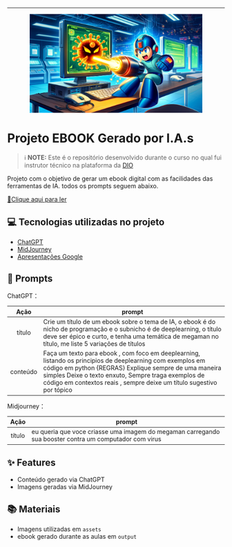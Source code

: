 -------


<p align="center">
<img 
    src="cover.png"
    width="400"  
/>
</p>

# Projeto EBOOK Gerado por I.A.s


 > ℹ️ **NOTE:** Este é o repositório desenvolvido durante o curso no qual fui instrutor técnico na plataforma da [DIO](https://dio.me)

Projeto com o objetivo de gerar um ebook digital com as facilidades das ferramentas de IA. todos os prompts
seguem abaixo.

<a href=" (https://github.com/Barboss4/Projeto-EBOOK-Gerado-por-I.A.s/blob/main/Deep%20Learning%20Mega%20Mastery.pdf)" title="View PDF now"> 📕Clique aqui para ler</a>

## 💻 Tecnologias utilizadas no projeto

- [ChatGPT](https://chat.openai.com/) 
- [MidJourney](https://www.midjourney.com/app/)
- [Apresentações Google](https://docs.google.com/presentation)

## 🧠 Prompts


ChatGPT：

|   Ação   | prompt                                                                                                                                                                                                                                                                         |
| :------: | ------------------------------------------------------------------------------------------------------------------------------------------------------------------------------------------------------------------------------------------------------------------------------ |
|  título  | Crie um título de um ebook sobre o tema de IA, o ebook é do nicho de programação e o subnicho é de deeplearning, o título deve ser épico e curto, e tenha uma temática de megaman no título, me liste 5 variações de títulos                                                        |
| conteúdo | Faça um texto para ebook , com foco em deeplearning, listando os principios de deeplearning com exemplos em código em python {REGRAS} Explique sempre de uma maneira simples Deixe o texto enxuto, Sempre traga exemplos de código em contextos reais , sempre deixe um título sugestivo por tópico |


Midjourney：

|  Ação  | prompt                                                                                 |
| :----: | -------------------------------------------------------------------------------------- |
| título | eu queria que voce criasse uma imagem do megaman carregando sua booster contra um computador com virus |

## ✨ Features

- Conteúdo gerado via ChatGPT
- Imagens geradas via MidJourney

## 📚 Materiais

- Imagens utilizadas em `assets`
- ebook gerado durante as aulas em `output`
